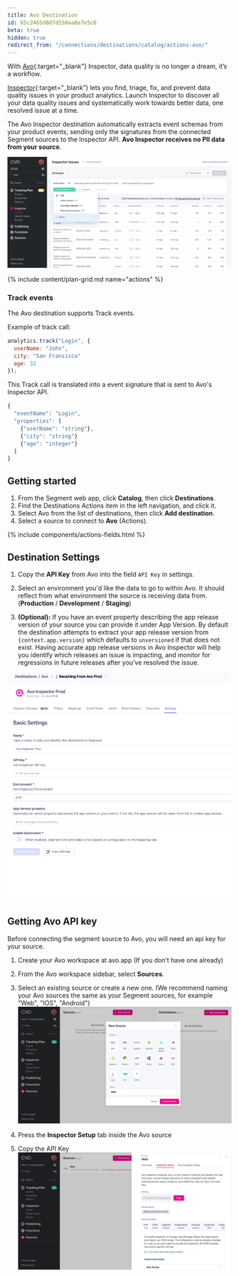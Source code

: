 ```yaml
---
title: Avo Destination
id: 65c2465d0d7d550aa8e7e5c6
beta: true
hidden: true
redirect_from: "/connections/destinations/catalog/actions-avo/"
---
```


With [Avo](https://avo.app){:target="\_blank”} Inspector, data quality is no longer a dream, it’s a workflow.

[Inspector](https://www.avo.app/data-observability){:target="\_blank”} lets you find, triage, fix, and prevent data quality issues in your product analytics. Launch Inspector to discover all your data quality issues and systematically work towards better data, one resolved issue at a time.

The Avo Inspector destination automatically extracts event schemas from your product events, sending only the signatures from the connected Segment sources to the Inspector API. **Avo Inspector receives no PII data from your source**.

![Select a source](images/issues-dashboard.png)

{% include content/plan-grid.md name="actions" %}

### Track events

The Avo destination supports Track events.

Example of track call:

```js
analytics.track("Login", {
  userName: "John",
  city: "San Fransisco"
  age: 32
});
```

This Track call is translated into a event signature that is sent to Avo's Inspector API. 

```js
{
  "eventName": "Login",
  "properties": [
    {"userName": "string"},
    {"city": "string"}
    {"age": "integer"}
  ]
}
```

## Getting started

1. From the Segment web app, click **Catalog**, then click **Destinations**.
2. Find the Destinations Actions item in the left navigation, and click it.
3. Select Avo from the list of destinations, then click **Add destination**.
4. Select a source to connect to **Avo** (Actions).

<!-- The line below renders a table of connection settings (if applicable), Pre-built Mappings, and available actions. -->

{% include components/actions-fields.html %}

## Destination Settings

1. Copy the **API Key** from Avo into the field `API Key` in settings.

2. Select an environment you'd like the data to go to within Avo. It should reflect from what environment the source is receiving data from. (**Production** / **Development** / **Staging**)
3. **(Optional):** If you have an event property describing the app release version of your source you can provide it under App Version. By default the destination attempts to extract your app release version from `{context.app.version}` which defaults to `unversioned` if that does not exist. Having accurate app release versions in Avo Inspector will help you identify which releases an issue is impacting, and monitor for regressions in future releases after you’ve resolved the issue.

![Select a source](images/avo-destination.png)

## Getting Avo API key

Before connecting the segment source to Avo, you will need an api key for your source.

1. Create your Avo workspace at avo.app (If you don’t have one already)

2. From the Avo workspace sidebar, select **Sources**.
3. Select an existing source or create a new one. (We recommend naming your Avo sources the same as your Segment sources, for example "Web", "IOS", "Android")
   ![Select a source](images/select-source.png)
4. Press the **Inspector Setup** tab inside the Avo source
5. Copy the API Key
   ![Copy API key](images/api-key.png)
